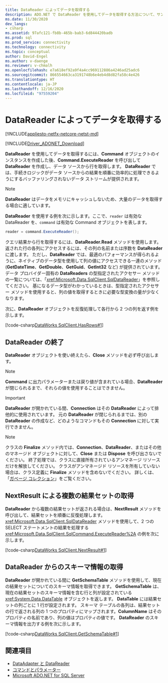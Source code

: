 ```yaml
---
title: DataReader によってデータを取得する
description: ADO.NET で DataReader を使用してデータを取得する方法について、サンプル コードで説明します。 DataReader は、バッファリングされないデータ ストリームを提供します。
ms.date: 11/30/2020
dev_langs:
- csharp
ms.assetid: 97afc121-fb8b-465b-bab3-6d844420badb
ms.prod: sql
ms.prod_service: connectivity
ms.technology: connectivity
ms.topic: conceptual
author: David-Engel
ms.author: v-daenge
ms.reviewer: v-chmalh
ms.openlocfilehash: e7a618ef92a9f4a4cc969112886a4246ad25adc6
ms.sourcegitcommit: 866554663ca3191748b6e4eb4d8d82fa58c4e426
ms.translationtype: HT
ms.contentlocale: ja-JP
ms.lasthandoff: 12/16/2020
ms.locfileid: "97559204"
---
```

# <a name="retrieve-data-by-a-datareader"></a>DataReader によってデータを取得する

[!INCLUDE[appliesto-netfx-netcore-netst-md](../../includes/appliesto-netfx-netcore-netst-md.md)]

[!INCLUDE[Driver_ADONET_Download](../../includes/driver_adonet_download.md)]

**DataReader** を使用してデータを取得するには、**Command** オブジェクトのインスタンスを作成した後、**Command.ExecuteReader** を呼び出して **DataReader** を作成し、データ ソースから行を取得します。 **DataReader** では、手続きロジックがデータ ソースからの結果を順番に効率的に処理できるようにするバッファリングされないデータ ストリームが提供されます。

> [!NOTE]
> **DataReader** はデータをメモリにキャッシュしないため、大量のデータを取得する場合に適しています。

**DataReader** を使用する例を次に示します。ここで、`reader` は有効な DataReader を、`command` は有効な Command オブジェクトを表します。  

```csharp
reader = command.ExecuteReader();  
```

クエリ結果から行を取得するには、**DataReader.Read** メソッドを使用します。 返された行の各列にアクセスするには、その列の名前または序数を **DataReader** に渡します。 ただし、**DataReader** では、最適のパフォーマンスが得られるように、ネイティブのデータ型を使用して列の値にアクセスできる一連のメソッド (**GetDateTime**、**GetDouble**、**GetGuid**、**GetInt32** など) が提供されています。 データ プロバイダー固有の **DataReaders** の型指定されたアクセサー メソッドの一覧については、「<xref:Microsoft.Data.SqlClient.SqlDataReader>」を参照してください。 基になるデータ型がわかっているときは、型指定されたアクセサー メソッドを使用すると、列の値を取得するときに必要な型変換の量が少なくなります。  

次に、**DataReader** オブジェクトを反復処理して各行から 2 つの列を返す例を示します。  

[!code-csharp[DataWorks SqlClient.HasRows#1](~/../sqlclient/doc/samples/SqlDataReader_HasRows.cs#1)]

## <a name="closing-the-datareader"></a>DataReader の終了  

**DataReader** オブジェクトを使い終えたら、**Close** メソッドを必ず呼び出します。

> [!NOTE]
> **Command** に出力パラメーターまたは戻り値が含まれている場合、**DataReader** が閉じられるまで、それらの値を使用することはできません。  

> [!IMPORTANT]
> **DataReader** が開かれている間、**Connection** はその **DataReader** によって排他的に使用されています。 元の **DataReader** が閉じられるまでは、別の **DataReader** の作成など、どのようなコマンドもその **Connection** に対して実行できません。  

> [!NOTE]
> クラスの **Finalize** メソッド内では、**Connection**、**DataReader**、またはその他のマネージド オブジェクトに対して、**Close** または **Dispose** を呼び出さないでください。 終了処理では、クラスに直接所有されているアンマネージ リソースだけを解放してください。 クラスがアンマネージド リソースを所有していない場合は、クラス定義に **Finalize** メソッドを含めないでください。 詳しくは、「[ガベージ コレクション](/dotnet/standard/garbage-collection/index)」をご覧ください。
 
## <a name="retrieve-multiple-result-sets-using-nextresult"></a>NextResult による複数の結果セットの取得

**DataReader** から複数の結果セットが返される場合は、**NextResult** メソッドを呼び出して、結果セットを順番に反復処理します。 <xref:Microsoft.Data.SqlClient.SqlDataReader> メソッドを使用して、2 つの SELECT ステートメントの結果を処理する <xref:Microsoft.Data.SqlClient.SqlCommand.ExecuteReader%2A> の例を次に示します。  

[!code-csharp[DataWorks SqlClient.NextResult#1](~/../sqlclient/doc/samples/SqlDataReader_NextResult.cs#1)]

## <a name="get-schema-information-from-the-datareader"></a>DataReader からのスキーマ情報の取得  

**DataReader** が開かれている間に **GetSchemaTable** メソッドを使用して、現在の結果セットについてのスキーマ情報を取得できます。 **GetSchemaTable** は、現在の結果セットのスキーマ情報を含む行と列が設定されている <xref:System.Data.DataTable> オブジェクトを返します。 **DataTable** には結果セットの列ごとに 1 行が設定されます。 スキーマ テーブルの各列は、結果セットの行で返される列の 1 つのプロパティにマップされます。**ColumnName** はそのプロパティの名前であり、列の値はプロパティの値です。 **DataReader** のスキーマ情報を出力する例を次に示します。  

[!code-csharp[DataWorks SqlClient.GetSchemaTable#1](~/../sqlclient/doc/samples/SqlDataReader_GetSchemaTable.cs#1)]

## <a name="see-also"></a>関連項目

- [DataAdapter と DataReader](dataadapters-datareaders.md)
- [コマンドとパラメーター](commands-parameters.md)
- [Microsoft ADO.NET for SQL Server](microsoft-ado-net-sql-server.md)
